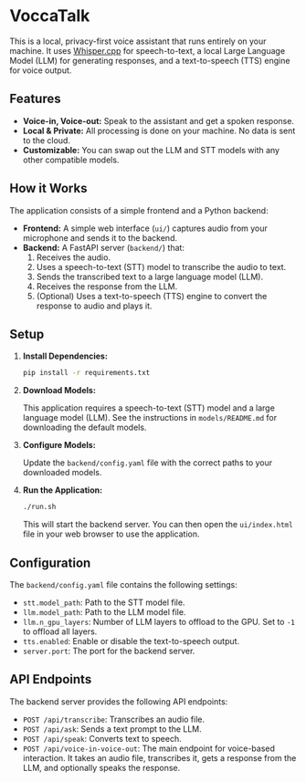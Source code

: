 # VoccaTalk

This is a local, privacy-first voice assistant that runs entirely on your machine. It uses [Whisper.cpp](https://github.com/ggerganov/whisper.cpp) for speech-to-text, a local Large Language Model (LLM) for generating responses, and a text-to-speech (TTS) engine for voice output.

## Features

*   **Voice-in, Voice-out:** Speak to the assistant and get a spoken response.
*   **Local & Private:** All processing is done on your machine. No data is sent to the cloud.
*   **Customizable:** You can swap out the LLM and STT models with any other compatible models.

## How it Works

The application consists of a simple frontend and a Python backend:

*   **Frontend:** A simple web interface (`ui/`) captures audio from your microphone and sends it to the backend.
*   **Backend:** A FastAPI server (`backend/`) that:
    1.  Receives the audio.
    2.  Uses a speech-to-text (STT) model to transcribe the audio to text.
    3.  Sends the transcribed text to a large language model (LLM).
    4.  Receives the response from the LLM.
    5.  (Optional) Uses a text-to-speech (TTS) engine to convert the response to audio and plays it.

## Setup

1.  **Install Dependencies:**

    ```bash
    pip install -r requirements.txt
    ```

2.  **Download Models:**

    This application requires a speech-to-text (STT) model and a large language model (LLM). See the instructions in `models/README.md` for downloading the default models.

3.  **Configure Models:**

    Update the `backend/config.yaml` file with the correct paths to your downloaded models.

4.  **Run the Application:**

    ```bash
    ./run.sh
    ```

    This will start the backend server. You can then open the `ui/index.html` file in your web browser to use the application.

## Configuration

The `backend/config.yaml` file contains the following settings:

*   `stt.model_path`: Path to the STT model file.
*   `llm.model_path`: Path to the LLM model file.
*   `llm.n_gpu_layers`: Number of LLM layers to offload to the GPU. Set to `-1` to offload all layers.
*   `tts.enabled`: Enable or disable the text-to-speech output.
*   `server.port`: The port for the backend server.

## API Endpoints

The backend server provides the following API endpoints:

*   `POST /api/transcribe`: Transcribes an audio file.
*   `POST /api/ask`: Sends a text prompt to the LLM.
*   `POST /api/speak`: Converts text to speech.
*   `POST /api/voice-in-voice-out`: The main endpoint for voice-based interaction. It takes an audio file, transcribes it, gets a response from the LLM, and optionally speaks the response.